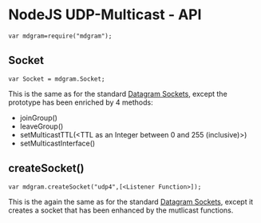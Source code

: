 NodeJS UDP-Multicast - API
==========================

	var mdgram=require("mdgram");

Socket
------
	var Socket = mdgram.Socket;

This is the same as for the standard [Datagram Sockets](http://www.nodejs.org/api.html#dgram-267), except the prototype has been enriched by 4 methods:

* joinGroup(<Multicast-IP as a String>)
* leaveGroup(<Multicast-IP as a String>)
* setMulticastTTL(<TTL as an Integer between 0 and 255 (inclusive)>)
* setMulticastInterface(<IP of a local non-looping interface as a String>)

createSocket()
--------------
	var mdgram.createSocket("udp4",[<Listener Function>]);

This is the again the same as for the standard [Datagram Sockets](http://www.nodejs.org/api.html#dgram-267), except it creates a socket that has been enhanced by the mutlicast functions.
